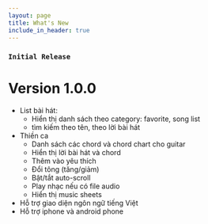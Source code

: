 ```yaml
---
layout: page
title: What's New
include_in_header: true
---
```


### `Initial Release`
# **Version 1.0.0**
- List bài hát:
   - Hiển thị danh sách theo category: favorite, song list 
   - tìm kiếm theo tên, theo lời bài hát
- Thiền ca 
   - Danh sách các chord và chord chart cho guitar
   - Hiển thị lời bài hát và chord
   - Thêm vào yêu thích
   - Đổi tông (tăng/giảm)
   - Bật/tắt auto-scroll
   - Play nhạc nếu có file audio
   - Hiển thị music sheets
- Hỗ trợ giao diện ngôn ngữ tiếng Việt
- Hỗ trợ iphone và android phone
<br>
